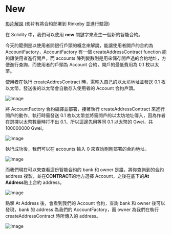 # New

[影片解說](https://youtu.be/Qon6xDCK-ls) (影片有將合約部署到 Rinkeby 並進行驗證)

在 Solidity 中，我們可以使用 **new** 關鍵字來產生一個新的智能合約。

今天的範例是以使用者開銀行戶頭的概念來解說，能讓使用者開戶的合約為 AccountFactory，AccountFactory 有一個 createAddressContract function 能夠讓使用者進行開戶，而 accounts 陣列變數則是用來儲存開戶過的合約地址，方便進行查詢，而使用者的戶頭為 Account 合約，開戶的最低費用為 0.1 枚以太幣。

使用者在執行 createAddresContract 時，需輸入自己的以太坊地址並發送 0.1 枚以太幣，發送後的以太幣會自動存入使用者的 Account 合約戶頭。

![Image](https://i.imgur.com/vkkZT7x.png)

將 AccountFactory 合約編譯並部署，接著執行 createAddressContract 來進行開戶的動作，執行時需發送 0.1 枚以太幣並將需開戶的以太坊地址傳入，因為作者在選擇以太幣數量時打不出 0.1，所以這邊先用等同 0.1 以太幣的 Gwei，共 100000000 Gwei。

![Image](https://i.imgur.com/kCEee3x.png)

執行成功後，我們可以在 accounts 輸入 0 來查詢剛剛部署的合約地址。

![Image](https://i.imgur.com/dMdODtP.png)

而我們現在可以來查看這份智能合約的 bank 和 owner 是誰，將你查詢到的合約 address 複製，並在**CONTRACT**的地方選擇 Account，之後在底下的**At Address**貼上合約 address。

![Image](https://i.imgur.com/fhfvTSz.png)

點擊 At Address 後，會看到我們的 Account 合約，查詢 bank 和 owner 後可以發現，bank 的 address 為我們的 AccountFactory，而 owner 為我們在執行 createAddressContract 時所傳入的 address。

![Image](https://i.imgur.com/4wJleJK.png)
